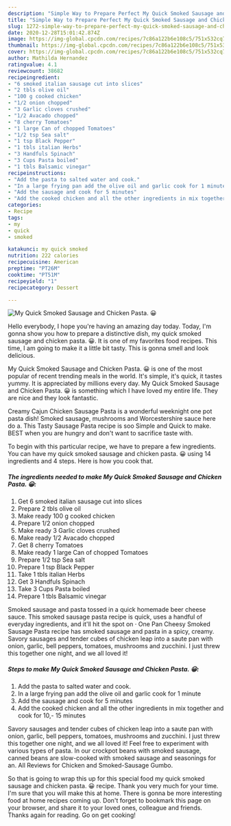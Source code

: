 ```yaml
---
description: "Simple Way to Prepare Perfect My Quick Smoked Sausage and Chicken Pasta. 😀"
title: "Simple Way to Prepare Perfect My Quick Smoked Sausage and Chicken Pasta. 😀"
slug: 1272-simple-way-to-prepare-perfect-my-quick-smoked-sausage-and-chicken-pasta
date: 2020-12-28T15:01:42.874Z
image: https://img-global.cpcdn.com/recipes/7c86a122b6e108c5/751x532cq70/my-quick-smoked-sausage-and-chicken-pasta-😀-recipe-main-photo.jpg
thumbnail: https://img-global.cpcdn.com/recipes/7c86a122b6e108c5/751x532cq70/my-quick-smoked-sausage-and-chicken-pasta-😀-recipe-main-photo.jpg
cover: https://img-global.cpcdn.com/recipes/7c86a122b6e108c5/751x532cq70/my-quick-smoked-sausage-and-chicken-pasta-😀-recipe-main-photo.jpg
author: Mathilda Hernandez
ratingvalue: 4.1
reviewcount: 38682
recipeingredient:
- "6 smoked italian sausage cut into slices"
- "2 tbls olive oil"
- "100 g cooked chicken"
- "1/2 onion chopped"
- "3 Garlic cloves crushed"
- "1/2 Avacado chopped"
- "8 cherry Tomatoes"
- "1 large Can of chopped Tomatoes"
- "1/2 tsp Sea salt"
- "1 tsp Black Pepper"
- "1 tbls italian Herbs"
- "3 Handfuls Spinach"
- "3 Cups Pasta boiled"
- "1 tbls Balsamic vinegar"
recipeinstructions:
- "Add the pasta to salted water and cook."
- "In a large frying pan add the olive oil and garlic cook for 1 minute"
- "Add the sausage and cook for 5 minutes"
- "Add the cooked chicken and all the other ingredients in mix together and cook for 10,- 15 minutes"
categories:
- Recipe
tags:
- my
- quick
- smoked

katakunci: my quick smoked 
nutrition: 222 calories
recipecuisine: American
preptime: "PT26M"
cooktime: "PT51M"
recipeyield: "1"
recipecategory: Dessert

---
```



![My Quick Smoked Sausage and Chicken Pasta. 😀](https://img-global.cpcdn.com/recipes/7c86a122b6e108c5/751x532cq70/my-quick-smoked-sausage-and-chicken-pasta-😀-recipe-main-photo.jpg)

Hello everybody, I hope you're having an amazing day today. Today, I'm gonna show you how to prepare a distinctive dish, my quick smoked sausage and chicken pasta. 😀. It is one of my favorites food recipes. This time, I am going to make it a little bit tasty. This is gonna smell and look delicious.

My Quick Smoked Sausage and Chicken Pasta. 😀 is one of the most popular of recent trending meals in the world. It's simple, it's quick, it tastes yummy. It is appreciated by millions every day. My Quick Smoked Sausage and Chicken Pasta. 😀 is something which I have loved my entire life. They are nice and they look fantastic.

Creamy Cajun Chicken Sausage Pasta is a wonderful weeknight one pot pasta dish! Smoked sausage, mushrooms and Worcestershire sauce here do a. This Tasty Sausage Pasta recipe is soo Simple and Quick to make. BEST when you are hungry and don&#39;t want to sacrifice taste with.


To begin with this particular recipe, we have to prepare a few ingredients. You can have my quick smoked sausage and chicken pasta. 😀 using 14 ingredients and 4 steps. Here is how you cook that.

<!--inarticleads1-->

##### The ingredients needed to make My Quick Smoked Sausage and Chicken Pasta. 😀:

1. Get 6 smoked italian sausage cut into slices
1. Prepare 2 tbls olive oil
1. Make ready 100 g cooked chicken
1. Prepare 1/2 onion chopped
1. Make ready 3 Garlic cloves crushed
1. Make ready 1/2 Avacado chopped
1. Get 8 cherry Tomatoes
1. Make ready 1 large Can of chopped Tomatoes
1. Prepare 1/2 tsp Sea salt
1. Prepare 1 tsp Black Pepper
1. Take 1 tbls italian Herbs
1. Get 3 Handfuls Spinach
1. Take 3 Cups Pasta boiled
1. Prepare 1 tbls Balsamic vinegar


Smoked sausage and pasta tossed in a quick homemade beer cheese sauce. This smoked sausage pasta recipe is quick, uses a handful of everyday ingredients, and it&#39;ll hit the spot on · One Pan Cheesy Smoked Sausage Pasta recipe has smoked sausage and pasta in a spicy, creamy. Savory sausages and tender cubes of chicken leap into a saute pan with onion, garlic, bell peppers, tomatoes, mushrooms and zucchini. I just threw this together one night, and we all loved it! 

<!--inarticleads2-->

##### Steps to make My Quick Smoked Sausage and Chicken Pasta. 😀:

1. Add the pasta to salted water and cook.
1. In a large frying pan add the olive oil and garlic cook for 1 minute
1. Add the sausage and cook for 5 minutes
1. Add the cooked chicken and all the other ingredients in mix together and cook for 10,- 15 minutes


Savory sausages and tender cubes of chicken leap into a saute pan with onion, garlic, bell peppers, tomatoes, mushrooms and zucchini. I just threw this together one night, and we all loved it! Feel free to experiment with various types of pasta. In our crockpot beans with smoked sausage, canned beans are slow-cooked with smoked sausage and seasonings for an. All Reviews for Chicken and Smoked-Sausage Gumbo. 

So that is going to wrap this up for this special food my quick smoked sausage and chicken pasta. 😀 recipe. Thank you very much for your time. I'm sure that you will make this at home. There is gonna be more interesting food at home recipes coming up. Don't forget to bookmark this page on your browser, and share it to your loved ones, colleague and friends. Thanks again for reading. Go on get cooking!
